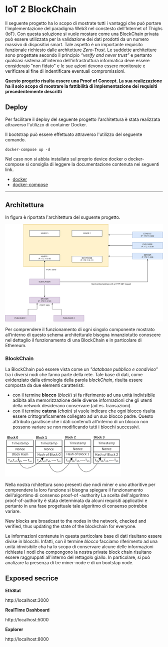 # IoT 2 BlockChain 

Il seguente progetto ha lo scopo di mostrate tutti i vantaggi che può portare l'implementazione del paradigma Web3 nel constesto dell'Internet of Thighs (IoT).
Con questa soluzione si vuole mostare come una BlockChain privata può essere utilizzata per la validazione dei dati prodotti da un numero massivo di dispositivi smart. Tale aspetto è un importante requisito funzionale richiesto dalle architetture *Zero-Trust*. Le suddette architetture sono progettate secondo il principio *“verify and never trust"* e pertanto qualsiasi sistema all'interno dell'infrastruttura informatica deve essere considerato "non fidato" e le sue azioni devono essere monitorate e verificare al fine di indentificare eventuali compromissioni. 

**Questo progetto risulta essere una Proof of Concept. La sua realizzazione ha il solo scopo di mostrare la fattibilità di implementazione dei requisiti precedentemente descritti**

## Deploy 
Per facilitare il deploy del seguente progetto l'architettura è stata realizzata attraverso l'utilizzo di container Docker. 

Il bootstrap può essere effettuato attraverso l'utilizzo del seguente comando.

```
docker-compose up -d
```

Nel caso non si abbia installato sul proprio device docker o docker-compose si consiglia di leggere la documentazione contenuta nei seguenti link.

- [docker](https://docs.docker.com/engine/install/)
- [docker-compose](https://docs.docker.com/compose/install/)

---------------------------------------------------

## Architettura
In figura è riportata l'architettura del suguente progetto. 

![IoT2Blockchain-arch](/img/IoT2Blockchain-arch.png)

Per comprendere il funzionamento di ogni singolo componente mostrato all'interno di questo schema architetturale bisogna innanziotutto conoscere nel dettaglio il funzionamento di una BlockChain e in particolare di Ethereum. 


### BlockChain
La BlockChain può essere vista come un *"database pubblico e condiviso"* tra i diversi nodi che fanno parte della rete. 
Tale base di dati, come evidenziato dalla etimologia della parola *blockChain*, risulta essere composta da due elementi caratteristi:
- con il termine **blocco** (*block*) si fa riferimento ad una unità indivisibile adibita alla memorizzazione delle diverse informazioni che gli utenti della network desiderano conservare (ad es. transazioni).
- con il termine **catena** (*chain*) si vuole indicare che ogni blocco risulta essere crittograficamente collegato ad un suo blocco padre. Questo attributo garatisce che i dati contenuti all'interno di un blocco non possono variare se non modificando tutti i blocchi successivi. 

![IoT2Blockchain-arch](/img/blockchain.png)






Nella nostra rchitettura sono presenti due nodi miner e uno athoritive 
per comprendere la loro funzione si bisogna spiegare il funzionamento dell'algortimo di consenso proof-of -authority
La scelta dell'algoritmo proof-of-authority è stata determinata da alcuni requisiti applicativi e pertanto in una fase progettuale tale algoritmo di consenso potrebbe variare.

New blocks are broadcast to the nodes in the network, checked and verified, thus updating the state of the blockchain for everyone.



Le informazioni contenute in questa particolare base di dati risultano essere divise in blocchi. Infatti, con il termine *blocco* facciamo riferimento ad una unità idnvisibile cha ha lo scopo di conservare alcune delle informazioni richieste
I nodi che compongono la nostra private block chain risultano essere raggruppati all'interno del rettagolo giallo. In particolare, si può analizare la presenza di tre miner-node e di un bootstap node.


## Exposed secrice 
**EthStat**

http://localhost:3000


**RealTime Dashboard**

http://localhost:5000

**Explorer**

http://localhost:8000

